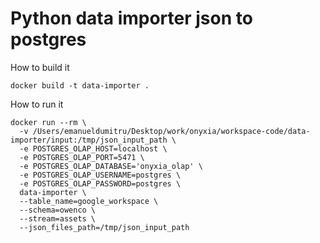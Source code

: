 # Python data importer json to postgres

How to build it 

```
docker build -t data-importer .
```

How to run it

```
docker run --rm \
  -v /Users/emanueldumitru/Desktop/work/onyxia/workspace-code/data-importer/input:/tmp/json_input_path \
  -e POSTGRES_OLAP_HOST=localhost \
  -e POSTGRES_OLAP_PORT=5471 \
  -e POSTGRES_OLAP_DATABASE='onyxia_olap' \
  -e POSTGRES_OLAP_USERNAME=postgres \
  -e POSTGRES_OLAP_PASSWORD=postgres \
  data-importer \
  --table_name=google_workspace \
  --schema=owenco \
  --stream=assets \
  --json_files_path=/tmp/json_input_path
```
